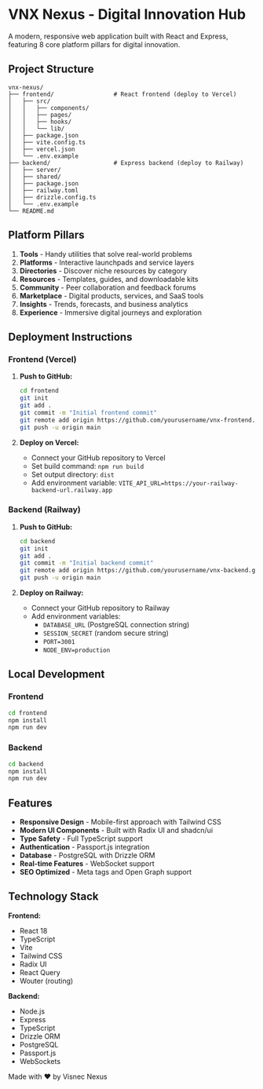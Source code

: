 # VNX Nexus - Digital Innovation Hub

A modern, responsive web application built with React and Express, featuring 8 core platform pillars for digital innovation.

## Project Structure

```
vnx-nexus/
├── frontend/                 # React frontend (deploy to Vercel)
│   ├── src/
│   │   ├── components/
│   │   ├── pages/
│   │   ├── hooks/
│   │   └── lib/
│   ├── package.json
│   ├── vite.config.ts
│   ├── vercel.json
│   └── .env.example
├── backend/                  # Express backend (deploy to Railway)
│   ├── server/
│   ├── shared/
│   ├── package.json
│   ├── railway.toml
│   ├── drizzle.config.ts
│   └── .env.example
└── README.md
```

## Platform Pillars

1. **Tools** - Handy utilities that solve real-world problems
2. **Platforms** - Interactive launchpads and service layers
3. **Directories** - Discover niche resources by category
4. **Resources** - Templates, guides, and downloadable kits
5. **Community** - Peer collaboration and feedback forums
6. **Marketplace** - Digital products, services, and SaaS tools
7. **Insights** - Trends, forecasts, and business analytics
8. **Experience** - Immersive digital journeys and exploration

## Deployment Instructions

### Frontend (Vercel)

1. **Push to GitHub:**
   ```bash
   cd frontend
   git init
   git add .
   git commit -m "Initial frontend commit"
   git remote add origin https://github.com/yourusername/vnx-frontend.git
   git push -u origin main
   ```

2. **Deploy on Vercel:**
   - Connect your GitHub repository to Vercel
   - Set build command: `npm run build`
   - Set output directory: `dist`
   - Add environment variable: `VITE_API_URL=https://your-railway-backend-url.railway.app`

### Backend (Railway)

1. **Push to GitHub:**
   ```bash
   cd backend
   git init
   git add .
   git commit -m "Initial backend commit"
   git remote add origin https://github.com/yourusername/vnx-backend.git
   git push -u origin main
   ```

2. **Deploy on Railway:**
   - Connect your GitHub repository to Railway
   - Add environment variables:
     - `DATABASE_URL` (PostgreSQL connection string)
     - `SESSION_SECRET` (random secure string)
     - `PORT=3001`
     - `NODE_ENV=production`

## Local Development

### Frontend
```bash
cd frontend
npm install
npm run dev
```

### Backend
```bash
cd backend
npm install
npm run dev
```

## Features

- **Responsive Design** - Mobile-first approach with Tailwind CSS
- **Modern UI Components** - Built with Radix UI and shadcn/ui
- **Type Safety** - Full TypeScript support
- **Authentication** - Passport.js integration
- **Database** - PostgreSQL with Drizzle ORM
- **Real-time Features** - WebSocket support
- **SEO Optimized** - Meta tags and Open Graph support

## Technology Stack

**Frontend:**
- React 18
- TypeScript
- Vite
- Tailwind CSS
- Radix UI
- React Query
- Wouter (routing)

**Backend:**
- Node.js
- Express
- TypeScript
- Drizzle ORM
- PostgreSQL
- Passport.js
- WebSockets

Made with ❤️ by Visnec Nexus